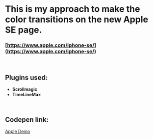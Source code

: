 # This is my approach to make the color transitions on the new Apple SE page.
### [https://www.apple.com/iphone-se/](https://www.apple.com/iphone-se/)

&nbsp;

## Plugins used:

- **Scrollmagic**
- **TimeLineMax**

&nbsp;

## Codepen link:

[Apple Demo](https://codepen.io/MathiasWP/pen/LYpZMjw)
